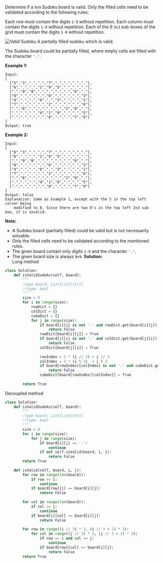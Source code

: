 Determine if a `9x9` Sudoku board is valid. Only the filled cells need to be validated according to the following rules:

Each row must contain the digits `1-9` without repetition.
Each column must contain the digits `1-9` without repetition.
Each of the 9 `3x3` sub-boxes of the grid must contain the digits `1-9` without repetition.

![Valid Sudoku](https://upload.wikimedia.org/wikipedia/commons/thumb/f/ff/Sudoku-by-L2G-20050714.svg/250px-Sudoku-by-L2G-20050714.svg.png)
A partially filled sudoku which is valid.

The Sudoku board could be partially filled, where empty cells are filled with the character `'.'`.

**Example 1:**
```
Input:
[
  ["5","3",".",".","7",".",".",".","."],
  ["6",".",".","1","9","5",".",".","."],
  [".","9","8",".",".",".",".","6","."],
  ["8",".",".",".","6",".",".",".","3"],
  ["4",".",".","8",".","3",".",".","1"],
  ["7",".",".",".","2",".",".",".","6"],
  [".","6",".",".",".",".","2","8","."],
  [".",".",".","4","1","9",".",".","5"],
  [".",".",".",".","8",".",".","7","9"]
]
Output: true
```
**Example 2:**
```
Input:
[
  ["8","3",".",".","7",".",".",".","."],
  ["6",".",".","1","9","5",".",".","."],
  [".","9","8",".",".",".",".","6","."],
  ["8",".",".",".","6",".",".",".","3"],
  ["4",".",".","8",".","3",".",".","1"],
  ["7",".",".",".","2",".",".",".","6"],
  [".","6",".",".",".",".","2","8","."],
  [".",".",".","4","1","9",".",".","5"],
  [".",".",".",".","8",".",".","7","9"]
]
Output: false
Explanation: Same as Example 1, except with the 5 in the top left corner being 
    modified to 8. Since there are two 8's in the top left 3x3 sub-box, it is invalid.
```
**Note:**
- A Sudoku board (partially filled) could be valid but is not necessarily solvable.
- Only the filled cells need to be validated according to the mentioned rules.
- The given board contain only digits `1-9` and the character `'.'`.
- The given board size is always `9x9`.
**Solution:**  
Long method
```python
class Solution:
    def isValidSudoku(self, board):
        """
        :type board: List[List[str]]
        :rtype: bool
        """
        size = 9
        for i in range(size):
            rowDict = {}
            colDict = {}
            cubeDict = {}
            for j in range(size):
                if board[i][j] is not '.' and rowDict.get(board[i][j]):
                    return False
                rowDict[board[i][j]] = True
                if board[j][i] is not '.' and colDict.get(board[j][i]):
                    return False
                colDict[board[j][i]] = True 
                
                rowIndex = 3 * (i // 3) + j // 3
                colIndex = 3 * (i % 3)  + j % 3
                if board[rowIndex][colIndex] is not '.' and cubeDict.get(board[rowIndex][colIndex]):
                    return False
                cubeDict[board[rowIndex][colIndex]] = True
        
        return True
```
Decoupled method
```python
class Solution:
    def isValidSudoku(self, board):
        """
        :type board: List[List[str]]
        :rtype: bool
        """
        size = 9
        for i in range(size):
            for j in range(size):
                if board[i][j] == '.':
                    continue
                if not self.isValid(board, i, j):
                    return False
        return True
    
    def isValid(self, board, i, j):
        for row in range(len(board)):
            if row == i:
                continue
            if board[row][j] == board[i][j]:
                return False
            
        for col in range(len(board)):
            if col == j:
                continue
            if board[i][col] == board[i][j]:
                return False
            
        for row in range((i // 3) * 3, (i // 3 + 1) * 3):
            for col in range((j // 3) * 3, (j // 3 + 1) * 3):
                if row == i and col == j:
                    continue
                if board[row][col] == board[i][j]:
                    return False
        return True
```
